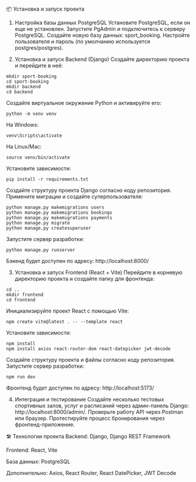📦 Установка и запуск проекта
1. Настройка базы данных PostgreSQL
Установите PostgreSQL, если он еще не установлен.
Запустите PgAdmin и подключитесь к серверу PostgreSQL.
Создайте новую базу данных: sport_booking.
Настройте пользователя и пароль (по умолчанию используется postgres/postgres).

2. Установка и запуск Backend (Django)
Создайте директорию проекта и перейдите в неё:

```
mkdir sport-booking
cd sport-booking
mkdir backend
cd backend 
```
Создайте виртуальное окружение Python и активируйте его:

```
python -m venv venv
```
На Windows:
```
venv\Scripts\activate
```
На Linux/Mac:
```
source venv/bin/activate
```
Установите зависимости:
```
pip install -r requirements.txt
```
Создайте структуру проекта Django согласно коду репозитория.
Примените миграции и создайте суперпользователя:
```
python manage.py makemigrations users
python manage.py makemigrations bookings
python manage.py makemigrations payments
python manage.py migrate
python manage.py createsuperuser
```
Запустите сервер разработки:
```
python manage.py runserver
```
Бэкенд будет доступен по адресу: http://localhost:8000/

3. Установка и запуск Frontend (React + Vite)
Перейдите в корневую директорию проекта и создайте папку для фронтенда:

```
cd ..
mkdir frontend
cd frontend
```
Инициализируйте проект React с помощью Vite:
```
npm create vite@latest . -- --template react
```
Установите зависимости:
```
npm install
npm install axios react-router-dom react-datepicker jwt-decode
```
Создайте структуру проекта и файлы согласно коду репозитория.
Запустите сервер разработки:
```
npm run dev
```
Фронтенд будет доступен по адресу: http://localhost:5173/

4. Интеграция и тестирование
Создайте несколько тестовых спортивных залов, услуг и расписаний через админ-панель Django: http://localhost:8000/admin/.
Проверьте работу API через Postman или браузер.
Протестируйте процесс бронирования через фронтенд-приложение.

🛠 Технологии проекта
Backend: Django, Django REST Framework

Frontend: React, Vite

База данных: PostgreSQL

Дополнительно: Axios, React Router, React DatePicker, JWT Decode
